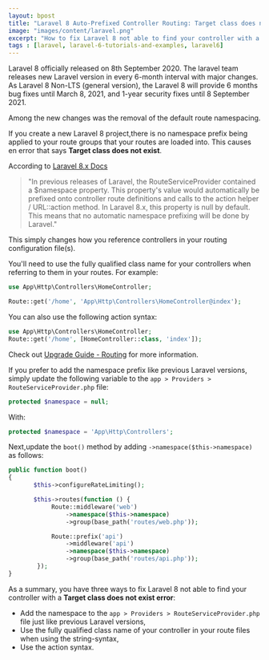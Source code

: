 ```yaml
---
layout: bpost
title: "Laravel 8 Auto-Prefixed Controller Routing: Target class does not exist"
image: "images/content/laravel.png"
excerpt: "How to fix Laravel 8 not able to find your controller with a Target class does not exist error" 
tags : [laravel, laravel-6-tutorials-and-examples, laravel6] 
---
```


Laravel 8 officially released on 8th September 2020. The laravel team releases new Laravel version in every 6-month interval with major changes. As Laravel 8 Non-LTS (general version), the Laravel 8 will provide 6 months bug fixes until March 8, 2021, and 1-year security fixes until 8 September 2021.

Among the new changes was the removal of the default route namespacing.

If you create a new Laravel 8 project,there is no namespace prefix being applied to your route groups that your routes are loaded into. This causes en error that says **Target class does not exist**.

According to [Laravel 8.x Docs](https://laravel.com/docs/8.x/releases#laravel-8)

>"In previous releases of Laravel, the RouteServiceProvider contained a $namespace property. This property's value would automatically be prefixed onto controller route definitions and calls to the action helper / URL::action method. In Laravel 8.x, this property is null by default. This means that no automatic namespace prefixing will be done by Laravel."  

This simply changes how you reference controllers in your routing configuration file(s).

You'll need to use the fully qualified class name for your controllers when referring to them in your routes. For example:

```php
use App\Http\Controllers\HomeController;

Route::get('/home', 'App\Http\Controllers\HomeController@index');
```

You can also use the following action syntax:

```php
use App\Http\Controllers\HomeController;
Route::get('/home', [HomeController::class, 'index']);
```

Check out  [Upgrade Guide - Routing](https://laravel.com/docs/8.x/upgrade) for more information.

If you prefer to add the namespace prefix like previous Laravel versions, simply update the following variable to the `app > Providers > RouteServiceProvider.php` file:

```php
protected $namespace = null;  
```

With:

```php
protected $namespace = 'App\Http\Controllers';
```

Next,update the `boot()` method by adding `->namespace($this->namespace)` as follows:

```php
public function boot()
{
       $this->configureRateLimiting();

       $this->routes(function () {
            Route::middleware('web')
                ->namespace($this->namespace)
                ->group(base_path('routes/web.php'));

            Route::prefix('api')
                ->middleware('api')
                ->namespace($this->namespace)
                ->group(base_path('routes/api.php'));
        });
}
```

As a summary, you have three ways to fix Laravel 8 not able to find your controller with a **Target class does not exist error**:

- Add the namespace to the `app > Providers > RouteServiceProvider.php` file just like previous Laravel versions,
- Use the fully qualified class name of your controller in your route files when using the string-syntax,
- Use the action syntax.